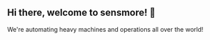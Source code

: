 ## Hi there, welcome to sensmore! 👋


We're automating heavy machines and operations all over the world!
